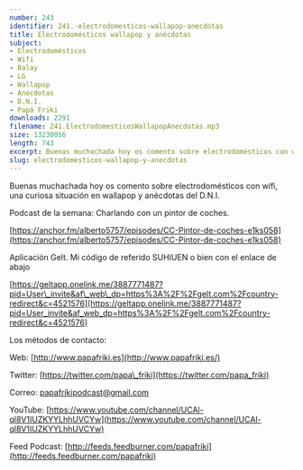 ```yaml
---
number: 243
identifier: 241.-electrodomesticos-wallapop-anecdotas
title: Electrodomésticos wallapop y anécdotas
subject:
- Electrodomésticos
- Wifi
- Balay
- LG
- Wallapop
- Anécdotas
- D.N.I.
- Papá Friki
downloads: 2291
filename: 241.ElectrodomesticosWallapopAnecdotas.mp3
size: 13230056
length: 743
excerpt: Buenas muchachada hoy os comento sobre electrodomésticos con wifi, una curiosa situación en wallapop y anécdotas del D.N.I.
slug: electrodomesticos-wallapop-y-anecdotas
---
```

Buenas muchachada hoy os comento sobre electrodomésticos con wifi, una curiosa situación en wallapop y anécdotas del D.N.I.

Podcast de la semana: Charlando con un pintor de coches.

[https://anchor.fm/alberto5757/episodes/CC-Pintor-de-coches-e1ks058](https://anchor.fm/alberto5757/episodes/CC-Pintor-de-coches-e1ks058)

Aplicación Gelt. Mi código de referido SUHIUEN o bien con el enlace de abajo

[
](https://geltapp.onelink.me/3887771487?pid=User_invite&af_web_dp=https%3A%2F%2Fgelt.com%2Fcountry-redirect&c=4521576)

[https://geltapp.onelink.me/3887771487?pid=User\_invite&af\_web\_dp=https%3A%2F%2Fgelt.com%2Fcountry-redirect&c=4521576](https://geltapp.onelink.me/3887771487?pid=User_invite&af_web_dp=https%3A%2F%2Fgelt.com%2Fcountry-redirect&c=4521576)

Los métodos de contacto:

Web: [http://www.papafriki.es](http://www.papafriki.es/)

Twitter: [https://twitter.com/papa\_friki](https://twitter.com/papa_friki)

Correo: [papafrikipodcast@gmail.com](https://archive.org/details/papafrikipodast@gmail.com)

YouTube: [https://www.youtube.com/channel/UCAl-ql8V1IUZKYYLhhUVCYw](https://www.youtube.com/channel/UCAl-ql8V1IUZKYYLhhUVCYw)

Feed Podcast: [http://feeds.feedburner.com/papafriki](http://feeds.feedburner.com/papafriki)